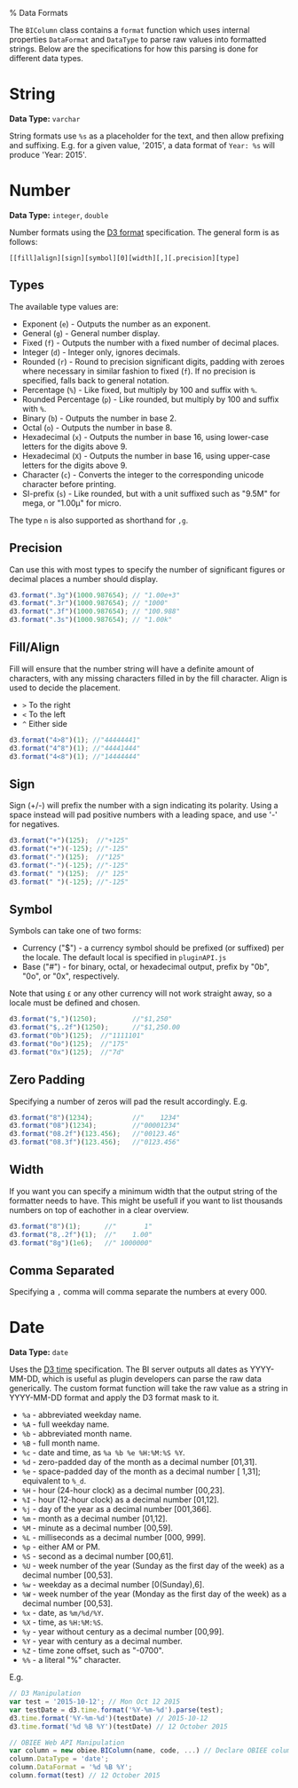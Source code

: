 % Data Formats

The `BIColumn` class contains a `format` function which uses internal properties `DataFormat` and `DataType` to parse raw values into formatted strings. Below are the specifications for how this parsing is done for different data types.

# String

**Data Type:** `varchar`

String formats use `%s` as a placeholder for the text, and then allow prefixing and suffixing. E.g. for a given value, '2015', a data format of `Year: %s` will produce 'Year: 2015'.

# Number

**Data Type:** `integer`, `double`

Number formats using the [D3 format](https://github.com/mbostock/d3/wiki/Formatting#numbers) specification. The general form is as follows:

```
[​[fill]align][sign][symbol][0][width][,][.precision][type]
```

## Types

The available type values are:

* Exponent (`e`) - Outputs the number as an exponent.
* General (`g`) - General number display.
* Fixed (`f`) - Outputs the number with a fixed number of decimal places.
* Integer (`d`) - Integer only, ignores decimals.
* Rounded (`r`) - Round to precision significant digits, padding with zeroes where necessary in similar fashion to fixed (`f`). If no precision is specified, falls back to general notation.
* Percentage (`%`) - Like fixed, but multiply by 100 and suffix with `%`.
* Rounded Percentage (`p`) - Like rounded, but multiply by 100 and suffix with `%`.
* Binary (`b`) - Outputs the number in base 2.
* Octal (`o`) - Outputs the number in base 8.
* Hexadecimal (`x`) - Outputs the number in base 16, using lower-case letters for the digits above 9.
* Hexadecimal (`X`) - Outputs the number in base 16, using upper-case letters for the digits above 9.
* Character (`c`) - Converts the integer to the corresponding unicode character before printing.
* SI-prefix (`s`) - Like rounded, but with a unit suffixed such as "9.5M" for mega, or "1.00µ" for micro.

The type `n` is also supported as shorthand for `,g`.

## Precision

Can use this with most types to specify the number of significant figures or decimal places a number should display.

```javascript
d3.format(".3g")(1000.987654); // "1.00e+3"
d3.format(".3r")(1000.987654); // "1000"
d3.format(".3f")(1000.987654); // "100.988"
d3.format(".3s")(1000.987654); // "1.00k"
```

## Fill/Align

Fill will ensure that the number string will have a definite amount of characters, with any missing characters filled in by the fill character. Align is used to decide the placement.

* `>` To the right
* `<` To the left
* `^` Either side

```javascript
d3.format("4>8")(1); //"44444441"
d3.format("4^8")(1); //"44441444"
d3.format("4<8")(1); //"14444444"
```

## Sign

Sign (+/-) will prefix the number with a sign indicating its polarity.
Using a space instead will pad positive numbers with a leading space, and use '-' for negatives.

```javascript
d3.format("+")(125);  //"+125"
d3.format("+")(-125); //"-125"
d3.format("-")(125);  //"125"
d3.format("-")(-125); //"-125"
d3.format(" ")(125);  //" 125"
d3.format(" ")(-125); //"-125"
```

## Symbol

Symbols can take one of two forms:

* Currency ("$") - a currency symbol should be prefixed (or suffixed) per the locale. The default local is specified in `pluginAPI.js`
* Base ("#") - for binary, octal, or hexadecimal output, prefix by "0b", "0o", or "0x", respectively.

Note that using `£` or any other currency will not work straight away, so a locale must be defined and chosen.

```javascript
d3.format("$,")(1250);         //"$1,250"
d3.format("$,.2f")(1250);      //"$1,250.00
d3.format("0b")(125);  //"1111101"
d3.format("0o")(125);  //"175"
d3.format("0x")(125);  //"7d"
```

## Zero Padding

Specifying a number of zeros will pad the result accordingly. E.g.

```javascript
d3.format("8")(1234);          //"    1234"
d3.format("08")(1234);         //"00001234"
d3.format("08.2f")(123.456);   //"00123.46"
d3.format("08.3f")(123.456);   //"0123.456"
```

## Width

If you want you can specify a minimum width that the output string of the formatter needs to have. This might be usefull if you want to list thousands numbers on top of eachother in a clear overview.

```javascript
d3.format("8")(1);      //"       1"
d3.format("8,.2f")(1);  //"    1.00"
d3.format("8g")(1e6);   //" 1000000"
```

## Comma Separated

Specifying a `,` comma will comma separate the numbers at every 000.

# Date

**Data Type:** `date`

Uses the [D3 time](https://github.com/mbostock/d3/wiki/Time-Formatting) specification. The BI server outputs all dates as YYYY-MM-DD, which is useful as plugin developers can parse the raw data generically. The custom format function will take the raw value as a string in YYYY-MM-DD format and apply the D3 format mask to it.

* `%a` - abbreviated weekday name.
* `%A` - full weekday name.
* `%b` - abbreviated month name.
* `%B` - full month name.
* `%c` - date and time, as `%a %b %e %H:%M:%S %Y`.
* `%d` - zero-padded day of the month as a decimal number [01,31].
* `%e` - space-padded day of the month as a decimal number [ 1,31]; equivalent to `%_d`.
* `%H` - hour (24-hour clock) as a decimal number [00,23].
* `%I` - hour (12-hour clock) as a decimal number [01,12].
* `%j` - day of the year as a decimal number [001,366].
* `%m` - month as a decimal number [01,12].
* `%M` - minute as a decimal number [00,59].
* `%L` - milliseconds as a decimal number [000, 999].
* `%p` - either AM or PM.
* `%S` - second as a decimal number [00,61].
* `%U` - week number of the year (Sunday as the first day of the week) as a decimal number [00,53].
* `%w` - weekday as a decimal number [0(Sunday),6].
* `%W` - week number of the year (Monday as the first day of the week) as a decimal number [00,53].
* `%x` - date, as `%m/%d/%Y`.
* `%X` - time, as `%H:%M:%S`.
* `%y` - year without century as a decimal number [00,99].
* `%Y` - year with century as a decimal number.
* `%Z` - time zone offset, such as "-0700".
* `%%` - a literal "%" character.

E.g.
```javascript
// D3 Manipulation
var test = '2015-10-12'; // Mon Oct 12 2015
var testDate = d3.time.format('%Y-%m-%d').parse(test);
d3.time.format('%Y-%m-%d')(testDate) // 2015-10-12
d3.time.format('%d %B %Y')(testDate) // 12 October 2015

// OBIEE Web API Manipulation
var column = new obiee.BIColumn(name, code, ...) // Declare OBIEE column
column.DataType = 'date';
column.DataFormat = '%d %B %Y';
column.format(test) // 12 October 2015
```
